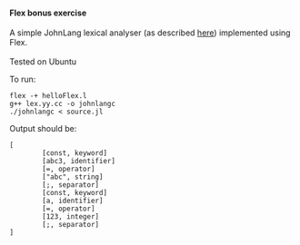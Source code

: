 #### Flex bonus exercise
A simple JohnLang lexical analyser
(as described [here](../Lexical-Analysis__Lab-1-and-2/main.cpp))
implemented using Flex.
<br>
<br>
Tested on Ubuntu

To run:
```
flex -+ helloFlex.l
g++ lex.yy.cc -o johnlangc
./johnlangc < source.jl
```

Output should be:
```
[
        [const, keyword]
        [abc3, identifier]
        [=, operator]
        ["abc", string]
        [;, separator]
        [const, keyword]
        [a, identifier]
        [=, operator]
        [123, integer]
        [;, separator]
]

```